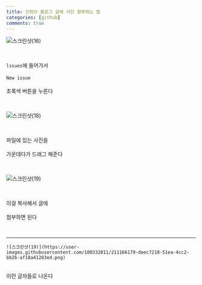 ```yaml
---
title: 깃허브 블로그 글에 사진 첨부하는 법 
categories: [github]
comments: true
--- 
```


![스크린샷(16)](https://user-images.githubusercontent.com/100332811/211166166-66276981-c1f3-427f-bc33-2e31961d682b.png)

<br/>

`lssues`에 들어가서<br/>  
`New issue`<br/>  
초록색 버튼을 누른다<br/>  

<br/>

![스크린샷(18)](https://user-images.githubusercontent.com/100332811/211166174-35aac81f-b69f-4b9f-9564-39ab02eadf54.png) 

<br/>

파일에 있는 사진을<br/>  
가운데다가 드래그 해준다<br/>  

<br/>

![스크린샷(19)](https://user-images.githubusercontent.com/100332811/211166179-deec7218-51ea-4cc2-bb2b-af18a41283ed.png)

<br/>

이걸 복사해서 글에<br/>  
첨부하면 된다<br/>  

<br/>


*** 

``` 
![스크린샷(19)](https://user-images.githubusercontent.com/100332811/211166179-deec7218-51ea-4cc2-bb2b-af18a41283ed.png) 
``` 
<br/>
이런 글자들로 나온다

